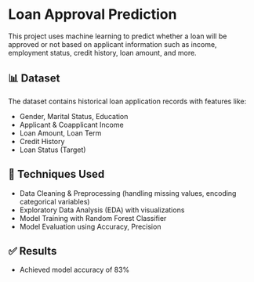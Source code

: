 # Loan Approval Prediction

This project uses machine learning to predict whether a loan will be approved or not based on applicant information such as income, employment status, credit history, loan amount, and more.

## 📊 Dataset
The dataset contains historical loan application records with features like:
- Gender, Marital Status, Education
- Applicant & Coapplicant Income
- Loan Amount, Loan Term
- Credit History
- Loan Status (Target)

## 🚀 Techniques Used
- Data Cleaning & Preprocessing (handling missing values, encoding categorical variables)
- Exploratory Data Analysis (EDA) with visualizations
- Model Training with Random Forest Classifier
- Model Evaluation using Accuracy, Precision

## ✅ Results
- Achieved model accuracy of 83%

